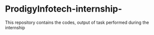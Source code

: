 # ProdigyInfotech-internship-
This repository contains the codes, output of task performed during the internship 
